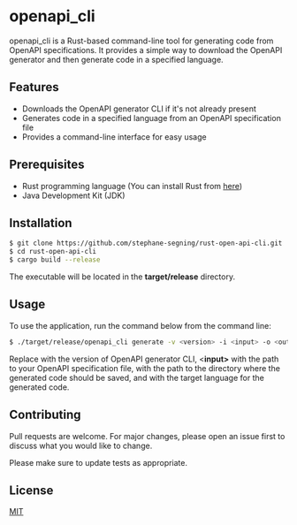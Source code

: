 # openapi_cli

openapi_cli is a Rust-based command-line tool for generating code from OpenAPI specifications. It provides a simple way to download the OpenAPI generator and then generate code in a specified language.

## Features
- Downloads the OpenAPI generator CLI if it's not already present
- Generates code in a specified language from an OpenAPI specification file
- Provides a command-line interface for easy usage

## Prerequisites
- Rust programming language (You can install Rust from [here](https://rustup.rs/))
- Java Development Kit (JDK)

## Installation

```bash
$ git clone https://github.com/stephane-segning/rust-open-api-cli.git
$ cd rust-open-api-cli
$ cargo build --release
```

The executable will be located in the **target/release** directory.

## Usage

To use the application, run the command below from the command line:

```bash
$ ./target/release/openapi_cli generate -v <version> -i <input> -o <output> -l <language>
```

Replace <version> with the version of OpenAPI generator CLI, <**input>** with the path to your OpenAPI specification file, <output> with the path to the directory where the generated code should be saved, and <language> with the target language for the generated code.

## Contributing

Pull requests are welcome. For major changes, please open an issue first to discuss what you would like to change.

Please make sure to update tests as appropriate.

## License

[MIT](https://choosealicense.com/licenses/mit/)